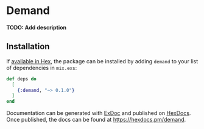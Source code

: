 # Demand

**TODO: Add description**

## Installation

If [available in Hex](https://hex.pm/docs/publish), the package can be installed
by adding `demand` to your list of dependencies in `mix.exs`:

```elixir
def deps do
  [
    {:demand, "~> 0.1.0"}
  ]
end
```

Documentation can be generated with [ExDoc](https://github.com/elixir-lang/ex_doc)
and published on [HexDocs](https://hexdocs.pm). Once published, the docs can
be found at <https://hexdocs.pm/demand>.

